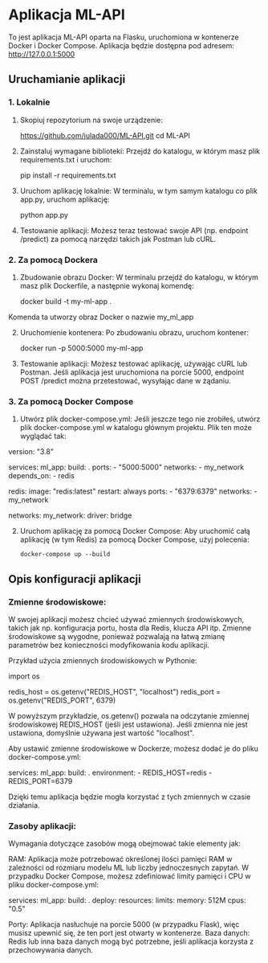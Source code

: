# Aplikacja ML-API

To jest aplikacja ML-API oparta na Flasku, uruchomiona w kontenerze Docker i Docker Compose.
Aplikacja będzie dostępna pod adresem: http://127.0.0.1:5000

## Uruchamianie aplikacji

### 1. Lokalnie 

1. Skopiuj repozytorium na swoje urządzenie:

   https://github.com/julada000/ML-API.git
   cd ML-API
   
2. Zainstaluj wymagane biblioteki: Przejdź do katalogu, w którym masz plik requirements.txt i uruchom:

   pip install -r requirements.txt

3. Uruchom aplikację lokalnie: W terminalu, w tym samym katalogu co plik app.py, uruchom aplikację:

   python app.py

4. Testowanie aplikacji: Możesz teraz testować swoje API (np. endpoint /predict) za pomocą narzędzi takich jak Postman lub cURL.

### 2. Za pomocą Dockera

1. Zbudowanie obrazu Docker: W terminalu przejdź do katalogu, w którym masz plik Dockerfile, a następnie wykonaj komendę:

   docker build -t my-ml-app .

Komenda ta utworzy obraz Docker o nazwie my_ml_app

2. Uruchomienie kontenera: Po zbudowaniu obrazu, uruchom kontener:

    docker run -p 5000:5000 my-ml-app

3. Testowanie aplikacji: Możesz testować aplikację, używając cURL lub Postman. Jeśli aplikacja jest uruchomiona na porcie 5000, endpoint POST /predict można przetestować, wysyłając dane w żądaniu.

### 3. Za pomocą Docker Compose

1. Utwórz plik docker-compose.yml: Jeśli jeszcze tego nie zrobiłeś, utwórz plik docker-compose.yml w katalogu głównym projektu. Plik ten może wyglądać tak:

version: "3.8"

services:
  ml_app:
    build: .
    ports:
      - "5000:5000"
    networks:
      - my_network
    depends_on:
      - redis

  redis:
    image: "redis:latest"
    restart: always
    ports:
      - "6379:6379"
    networks:
      - my_network

networks:
  my_network:
    driver: bridge


2. Uruchom aplikację za pomocą Docker Compose: Aby uruchomić całą aplikację (w tym Redis) za pomocą Docker Compose, użyj polecenia:
   
       docker-compose up --build



## Opis konfiguracji aplikacji

### Zmienne środowiskowe:

W swojej aplikacji możesz chcieć używać zmiennych środowiskowych, takich jak np. konfiguracja portu, hosta dla Redis, klucza API itp. Zmienne środowiskowe są wygodne, ponieważ pozwalają na łatwą zmianę parametrów bez konieczności modyfikowania kodu aplikacji.

Przykład użycia zmiennych środowiskowych w Pythonie:

import os

redis_host = os.getenv("REDIS_HOST", "localhost")
redis_port = os.getenv("REDIS_PORT", 6379)

W powyższym przykładzie, os.getenv() pozwala na odczytanie zmiennej środowiskowej REDIS_HOST (jeśli jest ustawiona). Jeśli zmienna nie jest ustawiona, domyślnie używana jest wartość "localhost".

Aby ustawić zmienne środowiskowe w Dockerze, możesz dodać je do pliku docker-compose.yml:

services:
  ml_app:
    build: .
    environment:
      - REDIS_HOST=redis
      - REDIS_PORT=6379
      
Dzięki temu aplikacja będzie mogła korzystać z tych zmiennych w czasie działania.

### Zasoby aplikacji:
Wymagania dotyczące zasobów mogą obejmować takie elementy jak:

RAM: Aplikacja może potrzebować określonej ilości pamięci RAM w zależności od rozmiaru modelu ML lub liczby jednoczesnych zapytań. W przypadku Docker Compose, możesz zdefiniować limity pamięci i CPU w pliku docker-compose.yml:

services:
  ml_app:
    build: .
    deploy:
      resources:
        limits:
          memory: 512M
          cpus: "0.5"
          
Porty: Aplikacja nasłuchuje na porcie 5000 (w przypadku Flask), więc musisz upewnić się, że ten port jest otwarty w kontenerze.
Baza danych: Redis lub inna baza danych mogą być potrzebne, jeśli aplikacja korzysta z przechowywania danych.








    